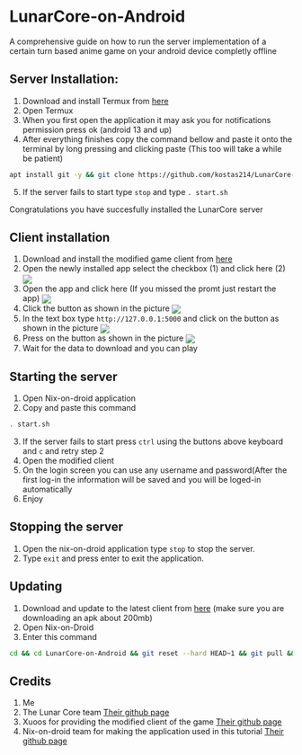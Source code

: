 # LunarCore-on-Android
A comprehensive guide on how to run the server implementation of a certain turn based anime game on your android device completly offline 

## Server Installation: 
1. Download and install Termux from [here](https://github.com/termux/termux-app/releases/download/v0.118.0/termux-app_v0.118.0+github-debug_arm64-v8a.apk)
2. Open Termux
3. When you first open the application it may ask you for notifications permission press ok (android 13 and up)
4. After everything finishes copy the command bellow and paste it onto the terminal by long pressing and clicking paste (This too will take a while be patient)
```sh
apt install git -y && git clone https://github.com/kostas214/LunarCore-on-Android.git && cd LunarCore-on-Android && chmod +x install.sh && . install.sh
```
5. If the server fails to start type ```stop``` and type ```. start.sh```
   
Congratulations you have succesfully installed the LunarCore server
## Client installation 
1. Download and install the modified game client from [here](https://github.com/Xuoos/StarRailProxy/releases/download/1.9_/2.1_HSR_CustomServer_v1.9_Xuoos.apk)
2. Open the newly installed app select the checkbox (1) and click here (2)
<a href="https://github.com/kostas214/LunarCore-on-Android"><img src="https://github.com/kostas214/LunarCore-on-Android/blob/main/Images/Step3.jpg" align="center" ></a>
3. Open the app and click here (If you missed the promt just restart the app)
<a href="https://github.com/kostas214/LunarCore-on-Android"><img src="https://github.com/kostas214/LunarCore-on-Android/blob/main/Images/Step1.jpg" align="center" ></a>
4. Click the button as shown in the picture 
<a href="https://github.com/kostas214/LunarCore-on-Android"><img src="https://github.com/kostas214/LunarCore-on-Android/blob/main/Images/Step7.jpg" align="center" ></a>
5. In the text box type ```http://127.0.0.1:5000``` and click on the button as shown in the picture
<a href="https://github.com/kostas214/LunarCore-on-Android"><img src="https://github.com/kostas214/LunarCore-on-Android/blob/main/Images/Step5.jpg" align="center" ></a>
6. Press on the button as shown in the picture
<a href="https://github.com/kostas214/LunarCore-on-Android"><img src="https://github.com/kostas214/LunarCore-on-Android/blob/main/Images/Step6.jpg" align="center" ></a>
8. Wait for the data to download and you can play 
## Starting the server
1. Open Nix-on-droid application
2. Copy and paste this command
```sh
. start.sh
```
3. If the server fails to start press ```ctrl``` using the buttons above keyboard and ```c``` and retry step 2
4. Open the modified client
5. On the login screen you can use any username and password(After the first log-in the information will be saved and you will be loged-in automatically
6. Enjoy
## Stopping the server
1. Open the nix-on-droid application type ```stop``` to stop the server.
2. Type ```exit``` and press enter to exit the application.
## Updating
1. Download and update to the latest client from [here](https://github.com/Xuoos/StarRailProxy/releases) (make sure you are downloading an apk about 200mb)
2. Open Nix-on-Droid
3. Enter this command
 ```sh
 cd && cd LunarCore-on-Android && git reset --hard HEAD~1 && git pull && . update.sh
```
## Credits 
1. Me
2. The Lunar Core team [Their github page](https://github.com/Melledy/LunarCore)
3. Xuoos for providing the modified client of the game [Their github page](https://github.com/Xuoos/StarRailProxy)
4. Nix-on-droid team for making the application used in this tutorial [Their github page](https://github.com/nix-community/nix-on-droid) 


